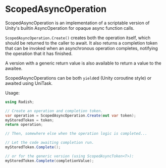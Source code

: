 # ScopedAsyncOperation

ScopedAsyncOperation is an implementation of a scriptable version of Unity's builtin AsyncOperation for opaque async function calls.

`ScopedAsyncOperation.Create()` creates both the operation itself, which should be returned to the caller to await. It also returns a completion token that can be invoked when an asynchronous operation completes, notifying the operation that it has finished.

A version with a generic return value is also available to return a value to the awaitee.

ScopedAsyncOperations can be both `yield`ed (Unity coroutine style) or awaited using UniTask.

Usage:
```csharp
using Radish;

// Create an operation and completion token.
var operation = ScopedAsyncOperation.Create(out var token);
myStoredToken = token;
return operation;

// Then, somewhere else when the operation logic is completed...

// Let the code awaiting completion run.
myStoredToken.Complete();

// or for the generic version (using ScopedAsyncToken<T>):
myStoredToken.Complete(completionValue);
```
